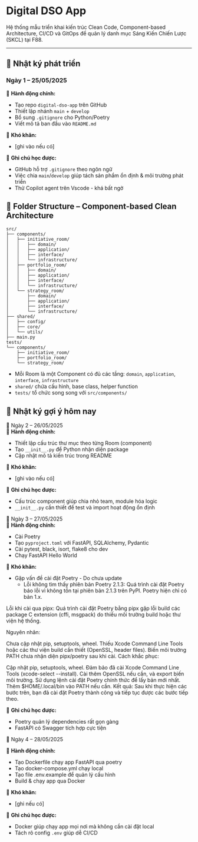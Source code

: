 # Digital DSO App

Hệ thống mẫu triển khai kiến trúc Clean Code, Component-based Architecture, CI/CD và GitOps để quản lý danh mục Sáng Kiến Chiến Lược (SKCL) tại F88.

---

## 📅 Nhật ký phát triển

### Ngày 1 – 25/05/2025  
🔹 **Hành động chính:**  
- Tạo repo `digital-dso-app` trên GitHub  
- Thiết lập nhánh `main` + `develop`  
- Bổ sung `.gitignore` cho Python/Poetry  
- Viết mô tả ban đầu vào `README.md`  

🔸 **Khó khăn:**  
- [ghi vào nếu có]  

📌 **Ghi chú học được:**  
- GitHub hỗ trợ `.gitignore` theo ngôn ngữ  
- Việc chia `main`/`develop` giúp tách sản phẩm ổn định & môi trường phát triển  
- Thử Copilot agent trên Vscode - khá bất ngờ

## 📁 Folder Structure – Component-based Clean Architecture

```
src/
├── components/
│   ├── initiative_room/
│   │   ├── domain/
│   │   ├── application/
│   │   ├── interface/
│   │   └── infrastructure/
│   ├── portfolio_room/
│   │   ├── domain/
│   │   ├── application/
│   │   ├── interface/
│   │   └── infrastructure/
│   └── strategy_room/
│       ├── domain/
│       ├── application/
│       ├── interface/
│       └── infrastructure/
├── shared/
│   ├── config/
│   ├── core/
│   └── utils/
├── main.py
tests/
└── components/
    ├── initiative_room/
    ├── portfolio_room/
    └── strategy_room/
```

- Mỗi Room là một Component có đủ các tầng: `domain`, `application`, `interface`, `infrastructure`
- `shared/` chứa cấu hình, base class, helper function
- `tests/` tổ chức song song với `src/components/`

## 🧠 Nhật ký gợi ý hôm nay

📅 Ngày 2 – 26/05/2025  
🔹 **Hành động chính:**  
- Thiết lập cấu trúc thư mục theo từng Room (component)  
- Tạo `__init__.py` để Python nhận diện package  
- Cập nhật mô tả kiến trúc trong README  

🔸 **Khó khăn:**  
- [ghi vào nếu có]  

📌 **Ghi chú học được:**  
- Cấu trúc component giúp chia nhỏ team, module hóa logic  
- `__init__.py` cần thiết để test và import hoạt động ổn định

📅 Ngày 3 – 27/05/2025  
🔹 **Hành động chính:**  
- Cài Poetry  
- Tạo `pyproject.toml` với FastAPI, SQLAlchemy, Pydantic  
- Cài pytest, black, isort, flake8 cho dev  
- Chạy FastAPI Hello World  

🔸 **Khó khăn:**  
- Gặp vấn đề cài đặt Poetry - Do chưa update 
  - Lỗi không tìm thấy phiên bản Poetry 2.1.3:
Quá trình cài đặt Poetry báo lỗi vì không tồn tại phiên bản 2.1.3 trên PyPI. Poetry hiện chỉ có bản 1.x.

Lỗi khi cài qua pipx:
Quá trình cài đặt Poetry bằng pipx gặp lỗi build các package C extension (cffi, msgpack) do thiếu môi trường build hoặc thư viện hệ thống.

Nguyên nhân:

Chưa cập nhật pip, setuptools, wheel.
Thiếu Xcode Command Line Tools hoặc các thư viện build cần thiết (OpenSSL, header files).
Biến môi trường PATH chưa nhận diện pipx/poetry sau khi cài.
Cách khắc phục:

Cập nhật pip, setuptools, wheel.
Đảm bảo đã cài Xcode Command Line Tools (xcode-select --install).
Cài thêm OpenSSL nếu cần, và export biến môi trường.
Sử dụng lệnh cài đặt Poetry chính thức để lấy bản mới nhất.
Thêm $HOME/.local/bin vào PATH nếu cần.
Kết quả:
Sau khi thực hiện các bước trên, bạn đã cài đặt Poetry thành công và tiếp tục được các bước tiếp theo.

📌 **Ghi chú học được:**  
- Poetry quản lý dependencies rất gọn gàng  
- FastAPI có Swagger tích hợp cực tiện

📅 Ngày 4 – 28/05/2025  

🔹 **Hành động chính:**  
- Tạo Dockerfile chạy app FastAPI qua poetry
- Tạo docker-compose.yml chạy local
- Tạo file .env.example để quản lý cấu hình
- Build & chạy app qua Docker
  
🔸 **Khó khăn:**  
- [ghi nếu có]

📌 **Ghi chú học được:**  
- Docker giúp chạy app mọi nơi mà không cần cài đặt local
- Tách rõ config `.env` giúp dễ CI/CD


